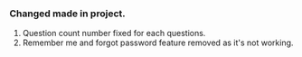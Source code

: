### Changed made in project.

1. Question count number fixed for each questions.
2. Remember me and forgot password feature removed as it's not working.
